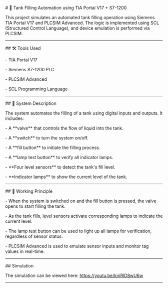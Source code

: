 \# 🚀 Tank Filling Automation using TIA Portal V17 + S7-1200



This project simulates an automated tank filling operation using Siemens TIA Portal V17 and PLCSIM Advanced. The logic is implemented using SCL (Structured Control Language), and device emulation is performed via PLCSIM. 

---



\## 🛠️ Tools Used



\- TIA Portal V17

\- Siemens S7-1200 PLC

\- PLCSIM Advanced

\- SCL Programming Language



---



\## 📘 System Description



The system automates the filling of a tank using digital inputs and outputs. It includes:



\- A \*\*valve\*\* that controls the flow of liquid into the tank.

\- A \*\*switch\*\* to turn the system on/off.

\- A \*\*fill button\*\* to initiate the filling process.

\- A \*\*lamp test button\*\* to verify all indicator lamps.

\- \*\*Four level sensors\*\* to detect the tank's fill level.

\- \*\*Indicator lamps\*\* to show the current level of the tank.



---



\## 🧠 Working Principle



\- When the system is switched on and the fill button is pressed, the valve opens to start filling the tank.

\- As the tank fills, level sensors activate corresponding lamps to indicate the current level.

\- The lamp test button can be used to light up all lamps for verification, regardless of sensor status.

\- PLCSIM Advanced is used to emulate sensor inputs and monitor tag values in real-time.



---



\## Simulation



The simulation can be viewed here: https://youtu.be/kniRlD8wU6w

---



